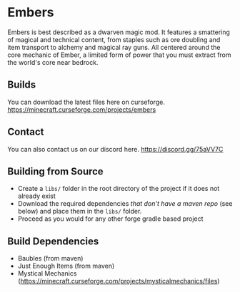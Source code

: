 # Embers
Embers is best described as a dwarven magic mod. It features a smattering of magical and technical content, from staples such as ore doubling and item transport to alchemy and magical ray guns. All centered around the core mechanic of Ember, a limited form of power that you must extract from the world's core near bedrock.

## Builds
You can download the latest files here on curseforge. https://minecraft.curseforge.com/projects/embers

## Contact
You can also contact us on our discord here. https://discord.gg/75aVV7C

## Building from Source
- Create a `libs/` folder in the root directory of the project if it does not already exist
- Download the required dependencies *that don't have a maven repo* (see below) and place them in the `libs/` folder.
- Proceed as you would for any other forge gradle based project

## Build Dependencies
- Baubles (from maven)
- Just Enough Items (from maven)
- Mystical Mechanics (https://minecraft.curseforge.com/projects/mysticalmechanics/files)